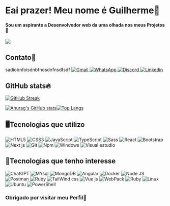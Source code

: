 # Eai prazer! Meu nome é Guilherme🤘

#### Sou um aspirante a Desenvolvedor web da uma olhada nos meus Projetos👊

<a href="https://guilhermeluiscamargo.github.io/Meu-Portifolio/">
<img src="https://img.shields.io/badge/Portfolio-255E63?style=for-the-badge&logo=About.me&logoColor=white"></a>

## Contato🤙

<div background-color="#2e2e2e">
  sadiobnfoisdnbfnosdnfnsdfsdf
<a cursor="pointer" target="_blank" href="https://git.io/streak-stats">
<img alt="Gmail"src="https://img.shields.io/badge/Gmail-D14836?style=for-the-badge&logo=gmail&logoColor=white">
</a>
<a href="">
<img alt="WhatsApp" src="https://img.shields.io/badge/WhatsApp-25D366?style=for-the-badge&logo=whatsapp&logoColor=white">
</a>
<a href="">
<img alt="Discord"src="https://img.shields.io/badge/Discord-7289DA?style=for-the-badge&logo=discord&logoColor=white">
</a>
<a href="">
<img alt="Linkedin"src="https://img.shields.io/badge/LinkedIn-0077B5?style=for-the-badge&logo=linkedin&logoColor=white">
</a>

</div>

## GitHub stats🔥

<div>

[![GitHub Streak](https://streak-stats.demolab.com?user=GuilhermeLuiscamargo&theme=dark&border_radius=20&locale=pt_BR&date_format=n%2Fj%5B%2FY%5D&mode=weekly&sideLabels=FFFFFF&dates=6A6867&sideNums=EBEBEB&fire=EBEBEB&ring=606060&currStreakLabel=EBEBEB)](https://git.io/streak-stats)

[![Anurag's GitHub stats](https://github-readme-stats.vercel.app/api?username=GuilhermeLuiscamargo&theme=dark&count_private=true&show_icons=true&icon_color=2e2e2e&)](https://github.com/anuraghazra&theme=dark/github-readme-stats)[![Top Langs](https://github-readme-stats.vercel.app/api/top-langs/?username=GuilhermeLuiscamargo&theme=dark&layout=compact)](https://github.com/anuraghazra/github-readme-stats)

</div>

## 🖥️Tecnologias que utilizo

<div>
<img alt=" HTML5" src="https://img.shields.io/badge/HTML5-E34F26?style=for-the-badge&logo=html5&logoColor=white">
<img alt="CSS3"src="https://img.shields.io/badge/CSS3-1572B6?style=for-the-badge&logo=css3&logoColor=white">
<img alt="JavaScript"src="https://img.shields.io/badge/JavaScript-F7DF1E?style=for-the-badge&logo=javascript&logoColor=black">
<img alt="TypeScript"src="https://img.shields.io/badge/TypeScript-007ACC?style=for-the-badge&logo=typescript&logoColor=white">
<img alt="Sass"src="https://img.shields.io/badge/Sass-CC6699?style=for-the-badge&logo=sass&logoColor=white">
<img alt="React"src="https://img.shields.io/badge/React-20232A?style=for-the-badge&logo=react&logoColor=61DAFB">
<img alt="Bootstrap"src="https://img.shields.io/badge/Bootstrap-563D7C?style=for-the-badge&logo=bootstrap&logoColor=white">
<img alt="Next js"src="https://img.shields.io/badge/next%20js-000000?style=for-the-badge&logo=nextdotjs&logoColor=white">
<img alt="Git"src="https://img.shields.io/badge/GIT-E44C30?style=for-the-badge&logo=git&logoColor=white">
<img alt="Npm"src="https://img.shields.io/badge/npm-CB3837?style=for-the-badge&logo=npm&logoColor=white">
<img alt="Windows"src="https://img.shields.io/badge/Windows-0078D6?style=for-the-badge&logo=windows&logoColor=white">
<img alt="Visual estudio"src="https://img.shields.io/badge/VSCode-0078D4?style=for-the-badge&logo=visual%20studio%20code&logoColor=white">
</div>

## 🧠Tecnologias que tenho interesse

<div>
<img alt="ChatGPT"src="https://img.shields.io/badge/ChatGPT-74aa9c?style=for-the-badge&logo=openai&logoColor=white">
<img alt="MYsql"src="https://img.shields.io/badge/MySQL-005C84?style=for-the-badge&logo=mysql&logoColor=white">
<img alt="MongoDB"src="https://img.shields.io/badge/MongoDB-4EA94B?style=for-the-badge&logo=mongodb&logoColor=white">
<img alt="Angular" src="https://img.shields.io/badge/Angular-DD0031?style=for-the-badge&logo=angular&logoColor=white">
<img alt="Docker"src="https://img.shields.io/badge/Docker-2CA5E0?style=for-the-badge&logo=docker&logoColor=white">
<img alt="Node JS"src="https://img.shields.io/badge/Node%20js-339933?style=for-the-badge&logo=nodedotjs&logoColor=white">
<img alt="Postman"src="https://img.shields.io/badge/Postman-FF6C37?style=for-the-badge&logo=Postman&logoColor=white">
<img alt="Ruby"src="https://img.shields.io/badge/Ruby_on_Rails-CC0000?style=for-the-badge&logo=ruby-on-rails&logoColor=white">
<img alt="TailWind css"src="https://img.shields.io/badge/Tailwind_CSS-38B2AC?style=for-the-badge&logo=tailwind-css&logoColor=white">
<img alt="Vue js"src="https://img.shields.io/badge/Vue%20js-35495E?style=for-the-badge&logo=vuedotjs&logoColor=4FC08D">
<img alt="WebPack"src="https://img.shields.io/badge/Webpack-8DD6F9?style=for-the-badge&logo=Webpack&logoColor=white">
<img alt="Ruby"src="https://img.shields.io/badge/Ruby-CC342D?style=for-the-badge&logo=ruby&logoColor=white">
<img alt="Linux" src="https://img.shields.io/badge/Linux-FCC624?style=for-the-badge&logo=linux&logoColor=black">
<img alt="Ubuntu"src="https://img.shields.io/badge/Ubuntu-E95420?style=for-the-badge&logo=ubuntu&logoColor=white">
<img alt="PowerShell"src="https://img.shields.io/badge/powershell-5391FE?style=for-the-badge&logo=powershell&logoColor=white">
</div>

### Obrigado por visitar meu Perfil🙏
